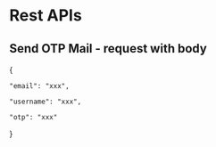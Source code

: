 # Rest APIs

## Send OTP Mail - request with body

{

    "email": "xxx",

    "username": "xxx",

    "otp": "xxx"

}
